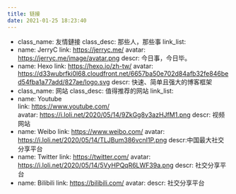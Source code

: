 ```yaml
---
title: 链接
date: 2021-01-25 18:23:40
---
```

- class_name: 友情鏈接
class_desc: 那些人，那些事
link_list:
- name: JerryC
	link: https://jerryc.me/
	avatar: https://jerryc.me/image/avatar.png
	descr: 今日事，今日毕。
- name: Hexo
	link: https://hexo.io/zh-tw/
	avatar: https://d33wubrfki0l68.cloudfront.net/6657ba50e702d84afb32fe846bed54fba1a77add/827ae/logo.svg
	descr: 快速、简单且强大的博客框架
- class_name: 网站
	class_desc: 值得推荐的网站
	link_list:   
- name: Youtube      
	link: https://www.youtube.com/      
	avatar: https://i.loli.net/2020/05/14/9ZkGg8v3azHJfM1.png
	descr: 视频网站
- name: Weibo
	link: https://www.weibo.com/
	avatar: https://i.loli.net/2020/05/14/TLJBum386vcnI1P.png
	descr:中国最大社交分享平台
- name: Twitter 
	link: https://twitter.com/
	avatar: https://i.loli.net/2020/05/14/5VyHPQqR6LWF39a.png
	descr: 社交分享平台
- name: Bilibili 
	link: https://bilibili.com/
	avatar: 
	descr: 社交分享平台